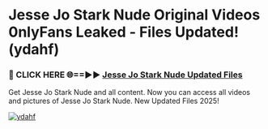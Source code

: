 # Jesse Jo Stark Nude Original Videos 0nlyFans Leaked - Files Updated! (ydahf)

<h3>🔴 CLICK HERE 🌐==►► <a href="https://tinyurl.com/y5r63du9" rel="nofollow">Jesse Jo Stark Nude Updated Files</a></h3>

Get Jesse Jo Stark Nude and all content. Now you can access all videos and pictures of Jesse Jo Stark Nude. New Updated Files 2025!

[![ydahf](https://i.imgur.com/UVo9nyh.gif)](https://tinyurl.com/y5r63du9)